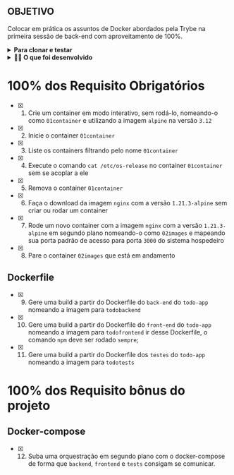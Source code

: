 ## OBJETIVO
Colocar em prática os assuntos de Docker abordados pela Trybe na primeira sessão de back-end com aproveitamento de 100%.

<details>
<summary><strong>Para clonar e testar</strong></summary><br />

1. Clone o repositório
 
 ```
git clone git@github.com:georgia-rocha/docker-todo-list.git
```
 
 * Entre na pasta do repositório que você acabou de clonar:

2. Instale as dependências:
```
 npm install
```
3. Verifique se os testes estão executando:
```
 npm test
 ```
 
</details>

<details>
<summary><strong>👨‍💻 O que foi desenvolvido</strong></summary><br />
Foi desenvolvido uma conteinerização de uma aplicação full-stack, onde foi necessário desenvolver arquivos de configuraçãi para cada frente específica: 'Front-end', 'Back-end' e um app de 'teste' que valida se as aplicações estão se comunicando.
</details>

# 100% dos Requisito Obrigatórios

- [x] 1. Crie um container em modo interativo, sem rodá-lo, nomeando-o como `01container` e utilizando a imagem `alpine` na versão `3.12`

- [x] 2. Inicie o container `01container`

- [x] 3. Liste os containers filtrando pelo nome `01container`

- [x] 4. Execute o comando `cat /etc/os-release` no container `01container` sem se acoplar a ele

- [x] 5. Remova o container `01container`

- [x] 6. Faça o download da imagem `nginx` com a versão `1.21.3-alpine` sem criar ou rodar um container

- [x] 7. Rode um novo container com a imagem  `nginx` com a versão `1.21.3-alpine` em segundo plano nomeando-o como `02images` e mapeando sua porta padrão de acesso para porta `3000` do sistema hospedeiro

- [x] 8. Pare o container `02images` que está em andamento

## Dockerfile

- [x] 9. Gere uma build a partir do Dockerfile do `back-end` do `todo-app` nomeando a imagem para `todobackend`

- [x] 10. Gere uma build a partir do Dockerfile do `front-end` do `todo-app` nomeando a imagem para `todofrontend`
ir desse Dockerfile, o comando `npm` deve ser rodado `sempre`;

- [x] 11. Gere uma build a partir do Dockerfile dos `testes` do `todo-app` nomeando a imagem para `todotests`

# 100% dos Requisito bônus do projeto

## Docker-compose

- [x] 12. Suba uma orquestração em segundo plano com o docker-compose de forma que `backend`, `frontend` e `tests` consigam se comunicar.
